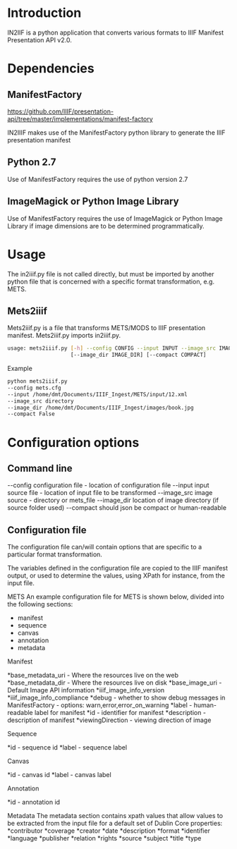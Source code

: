 Introduction
============
IN2IIF is a python application that converts various formats to IIIF Manifest Presentation API v2.0.


Dependencies
============

ManifestFactory
---------------
https://github.com/IIIF/presentation-api/tree/master/implementations/manifest-factory 

IN2IIIF makes use of the ManifestFactory python library to generate the IIIF presentation manifest 

Python 2.7
----------
Use of ManifestFactory requires the use of python version 2.7

ImageMagick or Python Image Library
-----------------------------------
Use of ManifestFactory requires the use of ImageMagick or Python Image Library if image dimensions are to be determined programmatically.





Usage
=====
The in2iiif.py file is not called directly, but must be imported by another python file that is concerned with a specific format transformation, e.g. METS.

Mets2iiif
---------
Mets2iiif.py is a file that transforms METS/MODS to IIIF presentation manifest. Mets2iiif.py imports in2iiif.py. 




```bash
usage: mets2iiif.py [-h] --config CONFIG --input INPUT --image_src IMAGE_SRC
                    [--image_dir IMAGE_DIR] [--compact COMPACT]
```

Example

```bash
python mets2iiif.py 
--config mets.cfg 
--input /home/dmt/Documents/IIIF_Ingest/METS/input/12.xml 
--image_src directory 
--image_dir /home/dmt/Documents/IIIF_Ingest/images/book.jpg 
--compact False
```

Configuration options
=====================

Command line
------------

--config
configuration file - location of configuration file
--input
input source file - location of input file to be transformed
--image_src
image source - directory or mets_file
--image_dir
location of image directory (if source folder used)
--compact
should json be compact or human-readable

Configuration file 
------------------

The configuration file can/will contain options that are specific to a particular format transformation. 

The variables defined in the configuration file are copied to the IIIF manifest output, or used to determine the values, using XPath for instance, from the input file. 

METS
An example configuration file for METS is shown below, divided into the following sections:
 * manifest
 * sequence
 * canvas
 * annotation
 * metadata

Manifest

 *base_metadata_uri - Where the resources live on the web
 *base_metadata_dir -  Where the resources live on disk
 *base_image_uri - Default Image API information
 *iiif_image_info_version
 *iiif_image_info_compliance
 *debug - whether to show debug messages in ManifestFactory - options: warn,error,error_on_warning
 *label - human-readable label for manifest
 *id - identifier for manifest
 *description - description of manifest
 *viewingDirection - viewing direction of image

Sequence

 *id - sequence id
 *label - sequence label

Canvas

 *id - canvas id
 *label - canvas label

Annotation

 *id - annotation id

Metadata
The metadata section contains xpath values that allow values to be extracted from the input file for a default set of Dublin Core properties:
 *contributor
 *coverage
 *creator
 *date
 *description
 *format
 *identifier
 *language
 *publisher
 *relation
 *rights
 *source
 *subject
 *title
 *type

